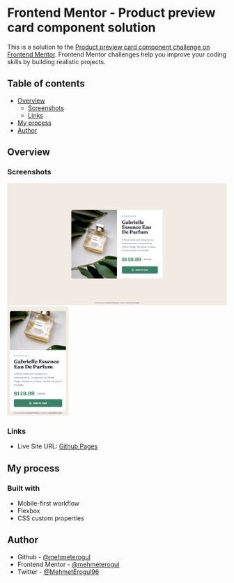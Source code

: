 # Frontend Mentor - Product preview card component solution

This is a solution to the [Product preview card component challenge on Frontend Mentor](https://www.frontendmentor.io/challenges/product-preview-card-component-GO7UmttRfa). Frontend Mentor challenges help you improve your coding skills by building realistic projects.

## Table of contents

- [Overview](#overview)
  - [Screenshots](#screenshots)
  - [Links](#links)
- [My process](#my-process)
- [Author](#author)

## Overview

### Screenshots

![](screenshots/desktop.png)
<img src="screenshots/mobile.png" height="250">

### Links

- Live Site URL: [Github Pages](https://mehmeterogul.github.io/product-preview-card-component/)

## My process

### Built with

- Mobile-first workflow
- Flexbox
- CSS custom properties

## Author

- Github - [@mehmeterogul](https://www.github.com/mehmeterogul)
- Frontend Mentor - [@mehmeterogul](https://www.frontendmentor.io/profile/mehmeterogul)
- Twitter - [@MehmetErogul96](https://www.twitter.com/MehmetErogul96)
